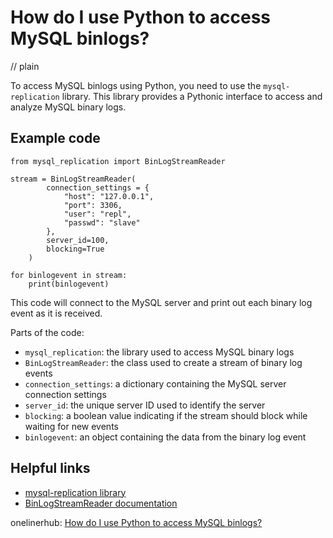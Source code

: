 # How do I use Python to access MySQL binlogs?
// plain

To access MySQL binlogs using Python, you need to use the `mysql-replication` library. This library provides a Pythonic interface to access and analyze MySQL binary logs.

## Example code

```
from mysql_replication import BinLogStreamReader

stream = BinLogStreamReader(
        connection_settings = {
            "host": "127.0.0.1",
            "port": 3306,
            "user": "repl",
            "passwd": "slave"
        },
        server_id=100,
        blocking=True
    )

for binlogevent in stream:
    print(binlogevent)
```

This code will connect to the MySQL server and print out each binary log event as it is received.

Parts of the code:
- `mysql_replication`: the library used to access MySQL binary logs
- `BinLogStreamReader`: the class used to create a stream of binary log events
- `connection_settings`: a dictionary containing the MySQL server connection settings
- `server_id`: the unique server ID used to identify the server
- `blocking`: a boolean value indicating if the stream should block while waiting for new events
- `binlogevent`: an object containing the data from the binary log event

## Helpful links
- [mysql-replication library](https://github.com/noplay/python-mysql-replication)
- [BinLogStreamReader documentation](https://python-mysql-replication.readthedocs.io/en/latest/replication_stream.html#binlogstreamreader)

onelinerhub: [How do I use Python to access MySQL binlogs?](https://onelinerhub.com/python-mysql/how-do-i-use-python-to-access-mysql-binlogs)